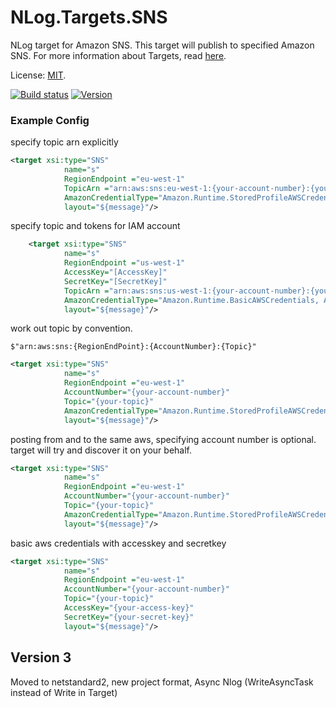 # NLog.Targets.SNS

NLog target for Amazon SNS. This target will publish to specified Amazon SNS. For more information about Targets, read [here](https://github.com/NLog/NLog/wiki/Targets "NLog Targets").

License: [MIT](https://raw.githubusercontent.com/Takaloy/NLog.Targets.SNS/master/LICENSE).

[![Build status](https://ci.appveyor.com/api/projects/status/v96402hp71igqyrq/branch/master?svg=true)](https://ci.appveyor.com/project/Takaloy/nlog-targets-sns/branch/master)
[![Version](https://img.shields.io/nuget/v/NLog.Targets.SNS.svg)](https://www.nuget.org/packages/NLog.Targets.SNS)


### Example Config

specify topic arn explicitly

```xml
<target xsi:type="SNS" 
            name="s" 
            RegionEndpoint ="eu-west-1"
            TopicArn ="arn:aws:sns:eu-west-1:{your-account-number}:{your-topic}"
            AmazonCredentialType="Amazon.Runtime.StoredProfileAWSCredentials, AWSSDK.Core"
            layout="${message}"/>
```

specify topic and tokens for IAM account 

```xml
    <target xsi:type="SNS"
            name="s"
            RegionEndpoint ="us-west-1"
            AccessKey="[AccessKey]"
            SecretKey="[SecretKey]"
            TopicArn ="arn:aws:sns:us-west-1:{your-account-number}:{your-topic}"
            AmazonCredentialType="Amazon.Runtime.BasicAWSCredentials, AWSSDK.Core"
            layout="${message}"/>
```

work out topic by convention. 
```
$"arn:aws:sns:{RegionEndPoint}:{AccountNumber}:{Topic}"
```

```xml
<target xsi:type="SNS"
            name="s"
            RegionEndpoint ="eu-west-1"
            AccountNumber="{your-account-number}"
            Topic="{your-topic}"
            AmazonCredentialType="Amazon.Runtime.StoredProfileAWSCredentials, AWSSDK.Core"
            layout="${message}"/>
```

posting from and to the same aws, specifying account number is optional. target will try and discover it on your behalf.

```xml
<target xsi:type="SNS"
            name="s"
            RegionEndpoint ="eu-west-1"
            AccountNumber="{your-account-number}"
            Topic="{your-topic}"
            AmazonCredentialType="Amazon.Runtime.StoredProfileAWSCredentials, AWSSDK.Core"
            layout="${message}"/>
```

basic aws credentials with accesskey and secretkey

```xml
<target xsi:type="SNS"
            name="s"
            RegionEndpoint ="eu-west-1"
            AccountNumber="{your-account-number}"
            Topic="{your-topic}"
			AccessKey="{your-access-key}"
			SecretKey="{your-secret-key}"
            layout="${message}"/>
```

## Version 3
Moved to netstandard2, new project format, Async Nlog (WriteAsyncTask instead of Write in Target) 

